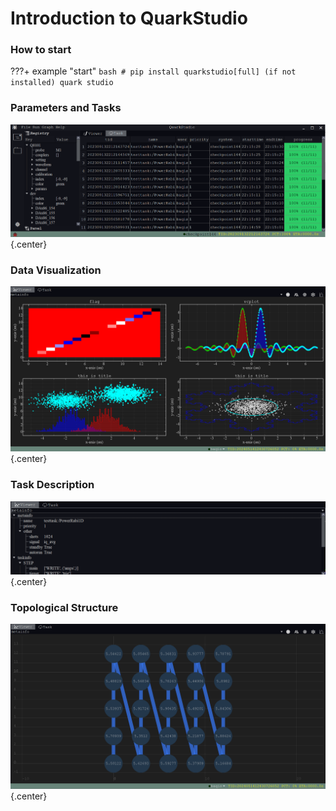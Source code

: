 # **Introduction to QuarkStudio**
### **How to start**
???+ example "start"
    ```bash
    # pip install quarkstudio[full] (if not installed)
    quark studio
    ```
### **Parameters and Tasks**
![Parameters and Tasks](image/studio-task.png){.center}

### **Data Visualization**
![Data Visualization](image/studio-viewer-data.png){.center}

### **Task Description**
![Task Description](image/studio-viewer-task.png){.center}

### **Topological Structure**
![Topology Structure](image/studio-viewer-topo.png){.center}
